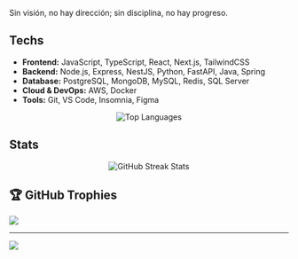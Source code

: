 Sin visión, no hay dirección; sin disciplina, no hay progreso.

## Techs

- **Frontend:** JavaScript, TypeScript, React, Next.js, TailwindCSS 
- **Backend:** Node.js, Express, NestJS, Python, FastAPI, Java, Spring  
- **Database:** PostgreSQL, MongoDB, MySQL, Redis, SQL Server  
- **Cloud & DevOps:** AWS, Docker  
- **Tools:** Git, VS Code, Insomnia, Figma

<div align="center">
  <img src="https://github-readme-stats.vercel.app/api/top-langs/?username=Davs07&theme=shadow_blue&hide_border=false&include_all_commits=false&count_private=false&layout=compact" alt="Top Languages"/>
</div>

## Stats
<div align="center">
  <img src="https://github-readme-streak-stats.herokuapp.com/?user=Davs07&theme=shadow_blue&hide_border=false" alt="GitHub Streak Stats"/>
</div>

## 🏆 GitHub Trophies
![](https://github-profile-trophy.vercel.app/?username=Davs07&theme=radical&no-frame=true&no-bg=false&margin-w=4)

---

[![](https://visitcount.itsvg.in/api?id=Davs07&icon=0&color=0)](https://visitcount.itsvg.in)
